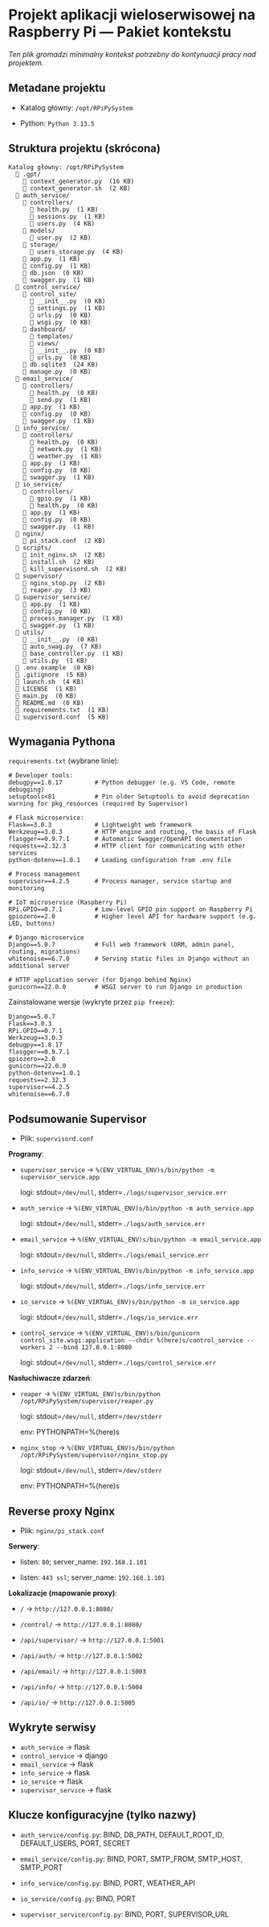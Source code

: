 # Projekt aplikacji wieloserwisowej na Raspberry Pi — Pakiet kontekstu
_Ten plik gromadzi minimalny kontekst potrzebny do kontynuacji pracy nad projektem._


## Metadane projektu

- Katalog główny: `/opt/RPiPySystem`

- Python: `Python 3.13.5`


## Struktura projektu (skrócona)

```
Katalog główny: /opt/RPiPySystem
  📁 .gpt/
    📄 context_generator.py  (16 KB)
    📄 context_generator.sh  (2 KB)
  📁 auth_service/
    📁 controllers/
      📄 health.py  (1 KB)
      📄 sessions.py  (1 KB)
      📄 users.py  (4 KB)
    📁 models/
      📄 user.py  (2 KB)
    📁 storage/
      📄 users_storage.py  (4 KB)
    📄 app.py  (1 KB)
    📄 config.py  (1 KB)
    📄 db.json  (0 KB)
    📄 swagger.py  (1 KB)
  📁 control_service/
    📁 control_site/
      📄 __init__.py  (0 KB)
      📄 settings.py  (1 KB)
      📄 urls.py  (0 KB)
      📄 wsgi.py  (0 KB)
    📁 dashboard/
      📁 templates/
      📁 views/
      📄 __init__.py  (0 KB)
      📄 urls.py  (0 KB)
    📄 db.sqlite3  (24 KB)
    📄 manage.py  (0 KB)
  📁 email_service/
    📁 controllers/
      📄 health.py  (0 KB)
      📄 send.py  (1 KB)
    📄 app.py  (1 KB)
    📄 config.py  (0 KB)
    📄 swagger.py  (1 KB)
  📁 info_service/
    📁 controllers/
      📄 health.py  (0 KB)
      📄 network.py  (1 KB)
      📄 weather.py  (1 KB)
    📄 app.py  (1 KB)
    📄 config.py  (0 KB)
    📄 swagger.py  (1 KB)
  📁 io_service/
    📁 controllers/
      📄 gpio.py  (1 KB)
      📄 health.py  (0 KB)
    📄 app.py  (1 KB)
    📄 config.py  (0 KB)
    📄 swagger.py  (1 KB)
  📁 nginx/
    📄 pi_stack.conf  (2 KB)
  📁 scripts/
    📄 init_nginx.sh  (2 KB)
    📄 install.sh  (2 KB)
    📄 kill_supervisord.sh  (2 KB)
  📁 supervisor/
    📄 nginx_stop.py  (2 KB)
    📄 reaper.py  (3 KB)
  📁 supervisor_service/
    📄 app.py  (1 KB)
    📄 config.py  (0 KB)
    📄 process_manager.py  (1 KB)
    📄 swagger.py  (1 KB)
  📁 utils/
    📄 __init__.py  (0 KB)
    📄 auto_swag.py  (7 KB)
    📄 base_controller.py  (1 KB)
    📄 utils.py  (1 KB)
  📄 .env.example  (0 KB)
  📄 .gitignore  (5 KB)
  📄 launch.sh  (4 KB)
  📄 LICENSE  (1 KB)
  📄 main.py  (0 KB)
  📄 README.md  (0 KB)
  📄 requirements.txt  (1 KB)
  📄 supervisord.conf  (5 KB)
```

## Wymagania Pythona

`requirements.txt` (wybrane linie):

```text
# Developer tools:
debugpy==1.8.17         # Python debugger (e.g. VS Code, remote debugging)
setuptools<81           # Pin older Setuptools to avoid deprecation warning for pkg_resources (required by Supervisor)

# Flask microservice:
Flask==3.0.3            # Lightweight web framework
Werkzeug==3.0.3         # HTTP engine and routing, the basis of Flask
flasgger==0.9.7.1       # Automatic Swagger/OpenAPI documentation
requests==2.32.3        # HTTP client for communicating with other services
python-dotenv==1.0.1    # Loading configuration from .env file

# Process management
supervisor==4.2.5       # Process manager, service startup and monitoring

# IoT microservice (Raspberry Pi)
RPi.GPIO==0.7.1         # Low-level GPIO pin support on Raspberry Pi
gpiozero==2.0           # Higher level API for hardware support (e.g. LED, buttons)

# Django microservice
Django==5.0.7           # Full web framework (ORM, admin panel, routing, migrations)
whitenoise==6.7.0       # Serving static files in Django without an additional server

# HTTP application server (for Django behind Nginx)
gunicorn==22.0.0        # WSGI server to run Django in production
```

Zainstalowane wersje (wykryte przez `pip freeze`):

```text
Django==5.0.7
Flask==3.0.3
RPi.GPIO==0.7.1
Werkzeug==3.0.3
debugpy==1.8.17
flasgger==0.9.7.1
gpiozero==2.0
gunicorn==22.0.0
python-dotenv==1.0.1
requests==2.32.3
supervisor==4.2.5
whitenoise==6.7.0
```

## Podsumowanie Supervisor

- Plik: `supervisord.conf`


**Programy**:

- `supervisor_service` → `%(ENV_VIRTUAL_ENV)s/bin/python -m supervisor_service.app`
  
  logi: stdout=`/dev/null`, stderr=`./logs/supervisor_service.err`
- `auth_service` → `%(ENV_VIRTUAL_ENV)s/bin/python -m auth_service.app`
  
  logi: stdout=`/dev/null`, stderr=`./logs/auth_service.err`
- `email_service` → `%(ENV_VIRTUAL_ENV)s/bin/python -m email_service.app`
  
  logi: stdout=`/dev/null`, stderr=`./logs/email_service.err`
- `info_service` → `%(ENV_VIRTUAL_ENV)s/bin/python -m info_service.app`
  
  logi: stdout=`/dev/null`, stderr=`./logs/info_service.err`
- `io_service` → `%(ENV_VIRTUAL_ENV)s/bin/python -m io_service.app`
  
  logi: stdout=`/dev/null`, stderr=`./logs/io_service.err`
- `control_service` → `%(ENV_VIRTUAL_ENV)s/bin/gunicorn control_site.wsgi:application --chdir %(here)s/control_service --workers 2 --bind 127.0.0.1:8080`
  
  logi: stdout=`/dev/null`, stderr=`./logs/control_service.err`


**Nasłuchiwacze zdarzeń**:

- `reaper` → `%(ENV_VIRTUAL_ENV)s/bin/python /opt/RPiPySystem/supervisor/reaper.py`
  
  logi: stdout=`/dev/null`, stderr=`/dev/stderr`
  
  env: PYTHONPATH=%(here)s
- `nginx_stop` → `%(ENV_VIRTUAL_ENV)s/bin/python /opt/RPiPySystem/supervisor/nginx_stop.py`
  
  logi: stdout=`/dev/null`, stderr=`/dev/stderr`
  
  env: PYTHONPATH=%(here)s


## Reverse proxy Nginx

- Plik: `nginx/pi_stack.conf`

**Serwery**:

- listen: `80`; server_name: `192.168.1.101`

- listen: `443 ssl`; server_name: `192.168.1.101`


**Lokalizacje (mapowanie proxy)**:

- `/` → `http://127.0.0.1:8080/`

- `/control/` → `http://127.0.0.1:8080/`

- `/api/supervisor/` → `http://127.0.0.1:5001`

- `/api/auth/` → `http://127.0.0.1:5002`

- `/api/email/` → `http://127.0.0.1:5003`

- `/api/info/` → `http://127.0.0.1:5004`

- `/api/io/` → `http://127.0.0.1:5005`



## Wykryte serwisy

- `auth_service` → flask
- `control_service` → django
- `email_service` → flask
- `info_service` → flask
- `io_service` → flask
- `supervisor_service` → flask



## Klucze konfiguracyjne (tylko nazwy)

- `auth_service/config.py`: BIND, DB_PATH, DEFAULT_ROOT_ID, DEFAULT_USERS, PORT, SECRET


- `email_service/config.py`: BIND, PORT, SMTP_FROM, SMTP_HOST, SMTP_PORT


- `info_service/config.py`: BIND, PORT, WEATHER_API


- `io_service/config.py`: BIND, PORT


- `supervisor_service/config.py`: BIND, PORT, SUPERVISOR_URL

